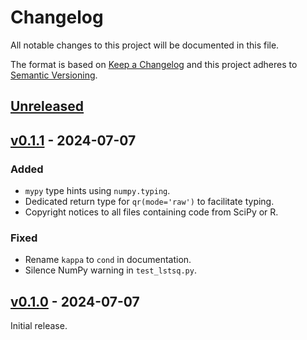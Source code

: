 # Changelog
All notable changes to this project will be documented in this file.

The format is based on [Keep a Changelog](http://keepachangelog.com/en/1.0.0/)
and this project adheres to [Semantic Versioning](http://semver.org/spec/v2.0.0.html).


## [Unreleased]
[Unreleased]: https://github.com/althonos/rlinalg/compare/v0.1.1...HEAD


## [v0.1.1] - 2024-07-07
[v0.1.1]: https://github.com/althonos/rlinalg/compare/v0.1.0...v0.1.1

### Added
- `mypy` type hints using `numpy.typing`.
- Dedicated return type for `qr(mode='raw')` to facilitate typing.
- Copyright notices to all files containing code from SciPy or R.

### Fixed
- Rename `kappa` to `cond` in documentation.
- Silence NumPy warning in `test_lstsq.py`.


## [v0.1.0] - 2024-07-07
[v0.1.0]: https://github.com/althonos/rlinalg/compare/25f9300...v0.1.0

Initial release.
